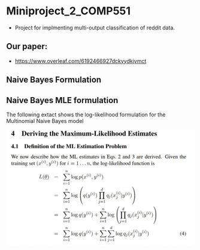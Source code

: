 # Miniproject_2_COMP551
- Project for implmenting multi-output classification of reddit data. 
## Our paper: 
- https://www.overleaf.com/6192466927dckyydkjvmct

## Naive Bayes Formulation 


## Naive Bayes MLE formulation 
The following extact shows the log-likelihood formulation for the Multinomial Naive Bayes model 

![](figs/MultinomialNB_MLE_formulation.jpg)
